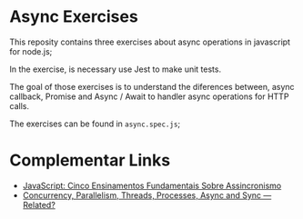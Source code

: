 # Async Exercises

This reposity contains three exercises about async operations in javascript for node.js;

In the exercise, is necessary use Jest to make unit tests.

The goal of those exercises is to understand the diferences between, async callback, Promise and Async / Await to handler async operations for HTTP calls. 

The exercises can be found in `async.spec.js`;

# Complementar Links

-  [JavaScript: Cinco Ensinamentos Fundamentais Sobre Assincronismo](https://medium.com/@mathiasghenoazzolini/javascript-cinco-ensinamentos-fundamentais-sobre-assincronismo-6bd1955d62f9)
-  [Concurrency, Parallelism, Threads, Processes, Async and Sync — Related? ](https://medium.com/swift-india/concurrency-parallelism-threads-processes-async-and-sync-related-39fd951bc61d)